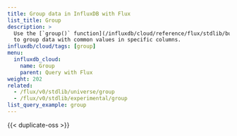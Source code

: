 ```yaml
---
title: Group data in InfluxDB with Flux
list_title: Group
description: >
  Use the [`group()` function](/influxdb/cloud/reference/flux/stdlib/built-in/transformations/group)
  to group data with common values in specific columns.
influxdb/cloud/tags: [group]
menu:
  influxdb_cloud:
    name: Group
    parent: Query with Flux
weight: 202
related:
  - /flux/v0/stdlib/universe/group
  - /flux/v0/stdlib/experimental/group
list_query_example: group
---
```


{{< duplicate-oss >}}